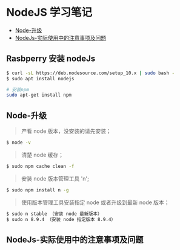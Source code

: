 # NodeJS 学习笔记

- [Node-升级](#Node-升级)
- [NodeJs-实际使用中的注意事项及问题](#NodeJs-实际使用中的注意事项及问题)

## Rasbperry 安装 nodeJs

```bash
$ curl -sL https://deb.nodesource.com/setup_10.x | sudo bash -
$ sudo apt install nodejs

# 安装npm
sudo apt-get install npm
```

## Node-升级

> 产看 node 版本，没安装的请先安装；

```bash
$ node -v
```

> 清楚 node 缓存；

```bash
$ sudo npm cache clean -f
```

> 安装 node 版本管理工具 'n';

```bash
$ sudo npm install n -g
```

> 使用版本管理工具安装指定 node 或者升级到最新 node 版本；

```bash
$ sudo n stable （安装 node 最新版本）
$ sudo n 8.9.4 （安装 node 指定版本 8.9.4）
```

## NodeJs-实际使用中的注意事项及问题
